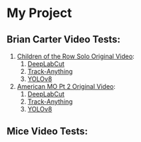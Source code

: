 # My Project

## Brian Carter Video Tests:
1. [Children of the Row Solo Original Video](https://drive.google.com/drive/folders/1llp-_dXWyH74Usn6O-GSTz5qy2wVcD5R?usp=drive_link):  
   1. [DeepLabCut](https://drive.google.com/drive/folders/1hH7LLtCatAjxZZr0OAxl3spV00h8sl1S?usp=drive_link)  
   3. [Track-Anything](https://drive.google.com/drive/folders/1Fp0GXOz9QJa5BV-MhZxqVfVV3uPM0mCe?usp=drive_link)  
   4. [YOLOv8](https://drive.google.com/drive/folders/1M8qtRR_n0Qrj-kMEfuqosp_we75D3LVm?usp=drive_link)  
2. [American MO Pt 2 Original Video](https://drive.google.com/drive/folders/1fkyJmJplkPttdphFFAhN12cDYYEaWp2x?usp=drive_link):  
   1. [DeepLabCut](https://drive.google.com/drive/folders/1MJ_1vI6tOvSV6cqKluZP4PNZ6cZZe24H?usp=drive_link)  
   2. [Track-Anything](https://drive.google.com/drive/folders/1QS4BBL7CBgcyu_RHxPiKV7F_yZoJqMCo?usp=drive_link)  
   3. [YOLOv8](https://drive.google.com/drive/folders/1hS_es5qcBzL4DFuxEY72q5eMSuP0fKKB?usp=drive_link)  

## Mice Video Tests:
